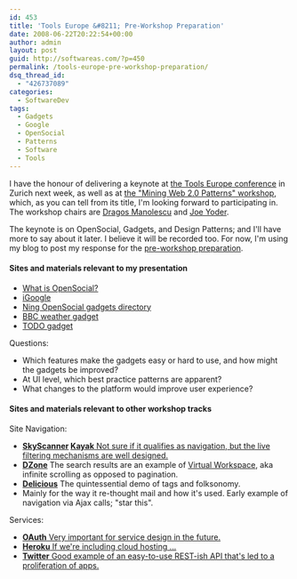 ```yaml
---
id: 453
title: 'Tools Europe &#8211; Pre-Workshop Preparation'
date: 2008-06-22T20:22:54+00:00
author: admin
layout: post
guid: http://softwareas.com/?p=450
permalink: /tools-europe-pre-workshop-preparation/
dsq_thread_id:
  - "426737089"
categories:
  - SoftwareDev
tags:
  - Gadgets
  - Google
  - OpenSocial
  - Patterns
  - Software
  - Tools
---
```

I have the honour of delivering a keynote at <a href="http://tools.ethz.ch/">the Tools Europe conference</a> in Zurich next week, as well as at <a href="http://toolseu2008.crowdvine.com/">the "Mining Web 2.0 Patterns" workshop</a>, which, as you can tell from its title, I'm looking forward to participating in. The workshop chairs are <a href="http://micro-workflow.com/">Dragos Manolescu</a> and <a href="http://www.joeyoder.com/">Joe Yoder</a>.

The keynote is on OpenSocial, Gadgets, and Design Patterns; and I'll have more to say about it later. I believe it will be recorded too. For now, I'm using my blog to post my response for the <a href="http://labs.live.com/Web+20+Pattern+Mining+Workshop.aspx">pre-workshop preparation</a>.

<h4>Sites and materials relevant to my presentation</h4>

<ul>
  <li><a href="http://softwareas.com/what-is-opensocial">What is OpenSocial?</a>
  <li><a href="http://igoogle.google.com">iGoogle</a>
  <li><a href="http://opensocial.ning.com/index.php/index/show?id=37848641">Ning OpenSocial gadgets directory</a></li>
  <li><a href="http://www.google.com/ig/directory?url=james.cridland.net/code/bbcweather.php">BBC weather gadget</a>
  <li><a href="http://www.google.com/ig/directory?url=www.google.com/ig/modules/todo.xml">TODO gadget</a></li>
</ul>

Questions:
<ul>
  <li>Which features make the gadgets easy or hard to use, and how might the gadgets be improved?</li>
  <li>At UI level, which best practice patterns are apparent?</li>
  <li>What changes to the platform would improve user experience?</li>
</ul>

<h4>Sites and materials relevant to other workshop tracks</h4>

Site Navigation:
<ul>
  <li><b><a href="http://skyscanner.net">SkyScanner</a> <a href="http://kayak.com">Kayak</b> Not sure if it qualifies as navigation, but the live filtering mechanisms are well designed.</li>
  <li><b><a href="http://dzone.org">DZone</a></b> The search results are an example of <a href="http://ajaxpatterns.org/Virtual_Workspace">Virtual Workspace</a>, aka infinite scrolling as opposed to pagination.</li>
  <li><b><a href="http://delicious.com">Delicious</a></b> The quintessential demo of tags and folksonomy.</li>
  <li><b><a href="http://gmail.com"></a></b> Mainly for the way it re-thought mail and how it's used. Early example of navigation via Ajax calls; "star this".</li>
</ul>

Services:
<ul>
  <li><b><a href="http://oauth.org">OAuth</b> Very important for service design in the future.</li>
  <li><b><a href="http://heroku.com">Heroku</b> If we're including cloud hosting ...</li>
  <li><b><a href="http://twitter.com">Twitter</b> Good example of an easy-to-use REST-ish API that's led to a proliferation of apps.</li>
</ul>